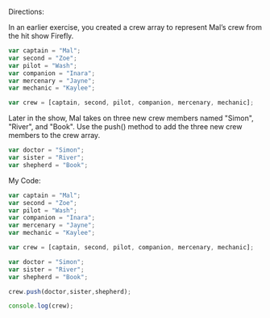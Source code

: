 Directions:

In an earlier exercise, you created a crew array to represent Mal’s crew from the hit show Firefly.
```javascript
var captain = "Mal";
var second = "Zoe";
var pilot = "Wash";
var companion = "Inara";
var mercenary = "Jayne";
var mechanic = "Kaylee";

var crew = [captain, second, pilot, companion, mercenary, mechanic];
```

Later in the show, Mal takes on three new crew members named "Simon", "River", and "Book". Use the push() method to add the three new crew members to the crew array.
```javascript
var doctor = "Simon";
var sister = "River";
var shepherd = "Book";
```

My Code:
```javascript
var captain = "Mal";
var second = "Zoe";
var pilot = "Wash";
var companion = "Inara";
var mercenary = "Jayne";
var mechanic = "Kaylee";

var crew = [captain, second, pilot, companion, mercenary, mechanic];

var doctor = "Simon";
var sister = "River";
var shepherd = "Book";

crew.push(doctor,sister,shepherd);

console.log(crew);
```
